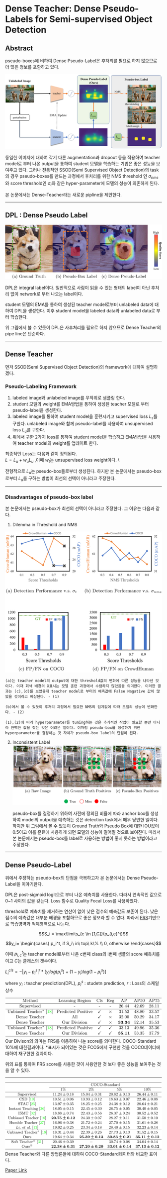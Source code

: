 # Dense Teacher: Dense Pseudo-Labels for Semi-supervised Object Detection

## Abstract
pseudo-boxes에 비하여 Dense Pseudo-Label은 후처리를 필요로 하지 않으므로 더 많은 정보를 포함하고 있다.

<img src="../Dense Teacher: Dense Pseudo-Labels for Semi-supervised Object Detection/images/Fig1.jpeg">

동일한 이미지에 대하여 각기 다른 augmentation과 dropout 등을 적용하여 teacher model로 부터 나온 output을 통하여 student 모델을 학습하는 기법은 좋은 성능을 보여주고 있다. 그러나 전통적인 SSOD(Semi Supervised Object Detection)의 task의 경우 pseudo-boxes를 만드는 과정에서 후처리를 위한 NMS threshold 인 $\sigma_{nms}$와 score threshold인 $\sigma_{t}$와 같은 hyper-parameter에 모델의 성능이 의존하게 된다. 

본 논문에서는 Dense-Teacher라는 새로운 pipline을 제안한다.

---

## DPL : Dense Pseudo Label

<img src="../Dense Teacher: Dense Pseudo-Labels for Semi-supervised Object Detection/images/Fig4.jpeg">

DPL은 integral label이다. 일반적으로 사람이 읽을 수 있는 형태의 label이 아닌 후처리 없이 network로 부터 나오는 label이다.

student 모델의 EMA를 통하여 생성된 teacher model로부터 unlabeled data에 대하여 DPL을 생성한다. 이후 student model을 labeled data와 unlabeled data로 부터 학습한다.

위 그림에서 볼 수 있듯이 DPL은 사후처리를 필요로 하지 않으므로 Dense Teacher의 pipe line은 단순하다.

---

## Dense Teacher

먼저 SSOD(Semi Supervised Object Detection)의 framework에 대하여 설명하겠다.

### Pseudo-Labeling Framework
1. labeled image와 unlabeled image를 무작위로 샘플링 한다.
2. student 모델의 weight를 EMA방법을 통하여 생성된 teacher 모델로 부터 pseudo-label을 생성한다.
3. labeled image를 통하여 student model을 훈련시키고 supervised loss $L_s$를 구한다. unlabeled image와 함께 pseudo-label를 사용하여 unsupervised loss $L_u$를 구한다.
4. 위에서 구한 2가지 loss를 통하여 student model을 학습하고 EMA방법을 사용하여 teacher model의 weight를 업데이트 한다.

최종적인 Loss는 다음과 같이 정의된다. \
$L = L_u + w_u L_u$ ,이때 $w_t$는 unsupervised loss weight이다. \

전형적으로 $L_u$는 pseudo-box들로부터 생성된다. 하지만 본 논문에서는 pseudo-box로부터 $L_u$를 구하는 방법이 최선의 선택이 아니라고 주장한다.

---

### Disadvantages of pseudo-box label


본 논문에서는 pseudo-box가 최선의 선택이 아니라고 주장한다. 그 이유는 다음과 같다.

1. Dilemma in Threshold and NMS 
<img src="../Dense Teacher: Dense Pseudo-Labels for Semi-supervised Object Detection/images/Fig2.jpeg">

    (a)는 teacher model의 output에 대한 threshold값의 변화에 따른 성능을 나타낸 것이다. 이때 회색 배경의 X표시는 모델 훈련 과정에서 수렴하지 않았음을 의미한다. 이러한 결과는 (c),(d)를 보았을때 teacher model로 부터의 예측값에 False Nagative 값이 많았을 것이라고 예상된다. - (1)
    
    (b)에서 볼 수 있듯이 후처리 과정에서 필요한 NMS의 임계값에 따라 모델의 성능이 변화한다. - (2)

    (1),(2)에 따라 hyperparameter를 tuning하는 것은 추가적인 작업이 필요할 뿐만 아니라 완벽한 값을 찾는 것은 어려운 일이다. 이처럼 pseudo-box를 생성하기 위한 hyperparameter를 결정하는 것 자체가 pseudo-box label의 단점이 된다.

2. Inconsistent Label 
    <img src="../Dense Teacher: Dense Pseudo-Labels for Semi-supervised Object Detection/images/Fig3.jpeg">
    
    pseudo-box를 결정하기 위하여 사전에 정의된 비율에 따라 anchor box를 생성하여 model의 output을 예측하는 것은 detection task에서 매우 당연한 일이다. 하지만 위 그림에서 볼 수 있듯이 Ground Truth와 Pseudo Box에 대한 IOU값이 0.5이고 이를 훈련에 사용하게 되면 모델의 성능이 떨어질 것으로 보여진다. 따라서 본 논문에서는 pseudo-box를 label로 사용하는 방법이 좋지 못하는 방법이라고 주장한다.

---

## Dense Pseudo-Label

위에서 주장하는 pseudo-box의 단점을 극복하고자 본 논문에서는 Dense Pseudo-Label을 이야기한다.



DPL은 post-sigmoid logit으로 부터 나온 예측치를 사용한다. 따라서 연속적인 값으로 0~1 사이의 값을 갖는다. Loss 함수로 Quality Focal Loss를 사용하였다.

threshold로 예측치를 제거하는 연산이 없어 낮은 점수의 예측값도 보존이 된다. 낮은 점수의 예측값은 대부분 배경을 포함하므로 좋은 정보라 할 수 없다. 따라서 [FRS](https://arxiv.org/abs/2111.00674)기반으로 학습영역과 억제영역으로 나눈다.

$$S_i = \max\limits_{c \in [1,C]}(p_{i,c}^t)$$

```math
y_i=
\begin{cases}
p_i^t, if S_i\ in\ top\ k\% \\
0, otherwise
\end{cases}
```

이때 $p_{i,c}^t$는 teacher model로부터 나온 c번째 class의 i번째 샘플의 score 예측치를 이고 $C$는 클래스의 갯수이다.

$L^{cls}_i = -|y_i - p^s_i|^r * [y_ilog(p^s_i) + (1-y_i)log(1-p^s_i)]$ 

where  $y_i$ : teacher prediction(DPL), $p^s_i$ : studetn prediction, $r$ : Loss의 스케일 상수

<img src="../Dense Teacher: Dense Pseudo-Labels for Semi-supervised Object Detection/images/Table1.jpeg">
Our Divison의 의미는 FRS를 이용하여 나눈 score를 의미한다.
COCO-Standard 10%에 대한결과이다. *표시가 되어있는 것은 FCOS에서 구현한 것을 COCO데이터에 대하여 재구현한 결과이다.

위의 표를 통하여 FRS score를 사용한 것이 사용안한 것 보다 좋은 성능을 보여주는 것을 알 수 있다.


---

<img src="../Dense Teacher: Dense Pseudo-Labels for Semi-supervised Object Detection/images/Table2.jpeg">
Dense Teacher와 다른 방법론들에 대하여 COCO-Standard데이터와 비교한 표이다.

[Paper Link](https://arxiv.org/abs/2207.02541)